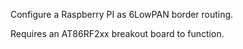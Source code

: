 Configure a Raspberry PI as 6LowPAN border routing.

Requires an AT86RF2xx breakout board to function.
